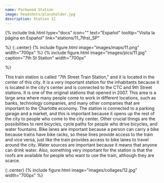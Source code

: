 ```yaml
---
name: Parkwood Station
image: headshots/placeholder.jpg
description: Station 12
---
```


{%
  include link.html
  type="docs"
  icon=""
  text="Español"
  tooltip="Visita la página en Español"
  link="stations/11_7thst_SP"

%}
{:.center}
{%
  include figure.html
  image="images/maps/11.png"
  width="700px"
%}
{%
  include figure.html
  image="images/pics/11.jpg"
  caption="7th St Station"
  width="700px"

%}


This train station is called "7th Street Train Station," and it is located in the center of this city. It is a very important station for the inhabitants because it is located in the city's center and is connected to the CTC and 9th Street stations. It is one of the original stations that opened in 2007. This area is a large area where many people come to work in different locations, such as banks, technology companies, and many other companies that are important to the Charlotte economy. The station is connected to a parking garage and a market, and this is important because it opens up the rest of the city to people who come to the city center. Other crucial things are the possibilities to rent bicycles, cycle paths for people who drive bicycles, and water fountains. Bike lanes are important because a person can carry a bike because trains have bike racks, so these lines provide access to the train and vice versa, just like the train provides access to bike lanes to travel around the city. Water sources are important because it means that anyone can drink water. Also, something very important for the station is that the roofs are available for people who want to use the train, although they are scarce.

{:.center}
{%
include figure.html
image="images/collages/12.jpg"
width="700px"
%}